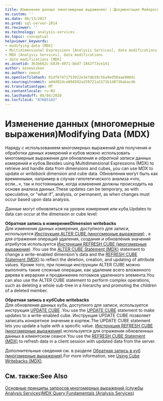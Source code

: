 ```yaml
---
title: Изменение данных (многомерные выражения) | Документация Майкрософт
ms.custom: ''
ms.date: 06/13/2017
ms.prod: sql-server-2014
ms.reviewer: ''
ms.technology: analysis-services
ms.topic: conceptual
helpviewer_keywords:
- modifying data [MDX]
- Multidimensional Expressions [Analysis Services], data modifications
- MDX [Analysis Services], data modifications
- data modifications [MDX]
ms.assetid: 363b662c-b839-4971-bbd7-1842f73ce141
author: minewiskan
ms.author: owend
ms.openlocfilehash: 01df67471753922e3e7db39c56a9ed50aae900dc
ms.sourcegitcommit: ad4d92dce894592a259721a1571b1d8736abacdb
ms.translationtype: MT
ms.contentlocale: ru-RU
ms.lasthandoff: 08/04/2020
ms.locfileid: "87665143"
---
```

# <a name="modifying-data-mdx"></a><span data-ttu-id="55a63-102">Изменение данных (многомерные выражения)</span><span class="sxs-lookup"><span data-stu-id="55a63-102">Modifying Data (MDX)</span></span>
  <span data-ttu-id="55a63-103">Наряду с использованием многомерных выражений для получения и обработки данных измерений и кубов можно использовать многомерные выражения для обновления и *обратной записи* данных измерений и кубов.</span><span class="sxs-lookup"><span data-stu-id="55a63-103">Besides using Multidimensional Expressions (MDX) to retrieve and handle data from dimensions and cubes, you can use MDX to update or *writeback* dimension and cube data.</span></span> <span data-ttu-id="55a63-104">Обновления могут быть как временными, например в случае гипотетического анализа «что, если...», так и постоянными, когда изменения должны происходить на основе анализа данных.</span><span class="sxs-lookup"><span data-stu-id="55a63-104">These updates can be temporary, as with speculative, or "what if", analysis, or permanent, as when changes must occur based upon data analysis.</span></span>  
  
 <span data-ttu-id="55a63-105">Данные могут обновляться на уровне измерения или куба.</span><span class="sxs-lookup"><span data-stu-id="55a63-105">Updates to data can occur at the dimension or cube level:</span></span>  
  
 <span data-ttu-id="55a63-106">**Обратная запись в измерение**</span><span class="sxs-lookup"><span data-stu-id="55a63-106">**Dimension writebacks**</span></span>  
 <span data-ttu-id="55a63-107">Для изменения данных измерения, доступного для записи, используется [Инструкция ALTER CUBE (многомерные выражения)](/sql/mdx/mdx-data-definition-alter-cube) , а для отражения операций удаления, создания и обновления значений атрибутов используется [Инструкция REFRESH CUBE (многомерные выражения)](/sql/mdx/mdx-data-definition-refresh-cube) .</span><span class="sxs-lookup"><span data-stu-id="55a63-107">You use the [ALTER CUBE Statement (MDX)](/sql/mdx/mdx-data-definition-alter-cube) statement to change a write-enabled dimension's data and the [REFRESH CUBE Statement (MDX)](/sql/mdx/mdx-data-definition-refresh-cube) to reflect the deletion, creation, and updating of attribute values.</span></span> <span data-ttu-id="55a63-108">Кроме того, при помощи инструкции ALTER CUBE можно выполнять такие сложные операции, как удаление всего вложенного дерева в иерархии и продвижение потомков удаленного элемента.</span><span class="sxs-lookup"><span data-stu-id="55a63-108">You can also use the ALTER CUBE statement to perform complex operations, such as deleting a whole sub-tree in a hierarchy and promoting the children of a deleted member.</span></span>  
  
 <span data-ttu-id="55a63-109">**Обратная запись в куб**</span><span class="sxs-lookup"><span data-stu-id="55a63-109">**Cube writebacks**</span></span>  
 <span data-ttu-id="55a63-110">Для обновления данных куба, доступного для записи, используется инструкция [UPDATE CUBE](/sql/mdx/mdx-data-manipulation-update-cube) .</span><span class="sxs-lookup"><span data-stu-id="55a63-110">You use the [UPDATE CUBE](/sql/mdx/mdx-data-manipulation-update-cube) statement to make updates to a write-enabled cube.</span></span> <span data-ttu-id="55a63-111">Инструкция UPDATE CUBE позволяет записать конкретное значение в кортеж.</span><span class="sxs-lookup"><span data-stu-id="55a63-111">The UPDATE CUBE statement lets you update a tuple with a specific value.</span></span> <span data-ttu-id="55a63-112">[Инструкция REFRESH CUBE (многомерные выражения)](/sql/mdx/mdx-data-definition-refresh-cube) используется для отражения обновленных данных в клиентском сеансе.</span><span class="sxs-lookup"><span data-stu-id="55a63-112">You use the [REFRESH CUBE Statement (MDX)](/sql/mdx/mdx-data-definition-refresh-cube) to refresh data in a client session with updated data from the server.</span></span>  
  
 <span data-ttu-id="55a63-113">Дополнительные сведения см. в разделе [Обратная запись в куб (многомерные выражения)](mdx-data-modification-using-cube-writebacks.md).</span><span class="sxs-lookup"><span data-stu-id="55a63-113">For more information, see [Using Cube Writebacks &#40;MDX&#41;](mdx-data-modification-using-cube-writebacks.md).</span></span>  
  
## <a name="see-also"></a><span data-ttu-id="55a63-114">См. также:</span><span class="sxs-lookup"><span data-stu-id="55a63-114">See Also</span></span>  
 [<span data-ttu-id="55a63-115">Основные принципы запросов многомерных выражений (службы Analysis Services)</span><span class="sxs-lookup"><span data-stu-id="55a63-115">MDX Query Fundamentals &#40;Analysis Services&#41;</span></span>](mdx-query-fundamentals-analysis-services.md)  
  
  
